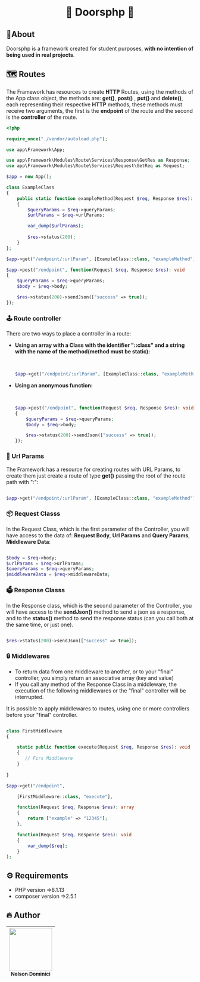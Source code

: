 <h1 align="center" >

🚪 Doorsphp 🚪

</h1>

<h2>🍄About</h2>
<p>
Doorsphp is a framework created for student purposes, <strong>with no intention of being used in real projects</strong>.
</p>

<h2>🗺 Routes</h2>  

<p>

The Framework has resources to create <strong>HTTP</strong> Routes, using the methods of the App class object, the methods are: <strong>get()</strong>, <strong>post()</strong> , <strong>put()</strong> and <strong>delete()</strong>, each representing their respective <strong>HTTP</strong> methods, these methods must receive two arguments, the first is the <strong>endpoint</strong> of the route and the second is the <strong>controller</strong> of the route.
 
</p>

```php
<?php

require_once("./vendor/autoload.php");

use app\Framework\App;

use app\Framework\Modules\Route\Services\Response\GetRes as Response;
use app\Framework\Modules\Route\Services\Request\GetReq as Request;

$app = new App();

class ExampleClass
{
    public static function exampleMethod(Request $req, Response $res): void 
    {
        $queryParams = $req->queryParams;
        $urlParams = $req->urlParams;

        var_dump($urlParams);
	
        $res->status(200);
    }
};

$app->get("/endpoint/:urlParam", [ExampleClass::class, "exampleMethod"]);

$app->post("/endpoint", function(Request $req, Response $res): void
{
    $queryParams = $req->queryParams;
    $body = $req->body;

    $res->status(200)->sendJson(["success" => true]);
});

```

<h3>🕹 Route controller</h3>  

<p>

There are two ways to place a controller in a route:
 
</p>

<ul>
 <strong><li>Using an array with a Class with the identifier "::class" and a string with the name of the method(method must be static):</li><br></strong>
 
```php

$app->get("/endpoint/:urlParam", [ExampleClass::class, "exampleMethod"]);

```
 
<li><strong>Using an anonymous function:</strong></li><br>
 
```php

$app->post("/endpoint", function(Request $req, Response $res): void
{
    $queryParams = $req->queryParams;
    $body = $req->body;

    $res->status(200)->sendJson(["success" => true]);
});

```

</ul>

<h3>🎲 Url Params</h3>  

<p>

The Framework has a resource for creating routes with URL Params, to create them just create a route of type <strong>get()</strong> passing the root of the route path with ":":

```php

$app->get("/endpoint/:urlParam", [ExampleClass::class, "exampleMethod"]);

```
</p>


<h3>📦 Request Classs</h3>  

<p>

In the Request Class, which is the first parameter of the Controller, you will have access to the data of: <strong>Request Body</strong>, <strong>Url Params</strong> and <strong>Query Params</strong>, <strong>Middleware Data</strong>:

```php

$body = $req->body;
$urlParams = $req->urlParams;
$queryParams = $req->queryParams;
$middlewareData = $req->middlewareData;

```
</p>

<h3>🗳 Response Classs</h3>  

<p>
	
In the Response class, which is the second parameter of the Controller, you will have access to the <strong>sendJson()</strong> method to send a json as a response, and to the <strong>status()</strong> method to send the response status (can you call both at the same time, or just one).

```php

$res->status(200)->sendJson(["success" => true]);

```
</p>

<h3>🔒 Middlewares</h3>  

<ul>
 <li>To return data from one middleware to another, or to your "final" controller, you simply return an associative array (key and value)</li>
 <li>If you call any method of the Response Class in a middleware, the execution of the following middlewares or the "final" controller will be interrupted.</li>
</ul>

<p>

It is possible to apply middlewares to routes, using one or more controllers before your "final" controller.
	
```php

class FirstMiddleware
{

    static public function execute(Request $req, Response $res): void
    {
       // Firs Middleware
    }
	
}

$app->get("/endpoint", 

    [FirstMiddleware::class, "execute"],

    function(Request $req, Response $res): array
    {
        return ["example" => "12345"];
    },

    function(Request $req, Response $res): void
    {
        var_dump($req);
    }
);


```
</p>


<h2>⚙ Requirements</h2>
<ul>
  <li>PHP version =>8.1.13</li>
  <li>composer version =>2.5.1</li>
</ul>

<h2>🔥 Author</h2>

| [<img src="https://avatars.githubusercontent.com/Nelson-Dominici" width=115><br><sub>Nelson Dominici</sub>](https://github.com/Nelson-Dominici) |
| :---: |
